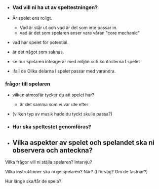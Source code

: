 - ### Vad vill ni ha ut av speltestningen?

- Är spelet ens roligt.
	- Vad är står ut och vad är det som inte passar in.
	- vad är det som spelaren anser vara våran "core mechanic"
- vad har spelet för potential.
- är det något som saknas.
- se hur spelaren inteagerar med miljön och kontrollerna I spelet
- ifall de Olika delarna I spelet passar med varandra.


### frågor till spelaren

- vilken atmosfär tycker du att spelet har?
	- är det samma som vi var ute efter
- (vilken typ av musik hade du tyckt skulle passa?)




- ### Hur ska speltestet genomföras?

- Vilka aspekter av spelet och spelandet ska ni observera och anteckna?
	- 

Vilka frågor vill ni ställa spelaren? Intervju?

Vilka instruktioner ska ni ge spelaren? När? (I förväg? Om de fastnar?)

Hur länge ska/får de spela?